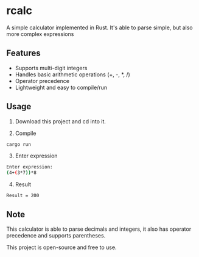 # rcalc

A simple calculator implemented in Rust.
It's able to parse simple, but also more complex expressions

## Features

- Supports multi-digit integers
- Handles basic arithmetic operations (+, -, *, /)
- Operator precedence
- Lightweight and easy to compile/run

## Usage
1. Download this project and cd into it.
   
2. Compile
```bash
cargo run
```

3. Enter expression
```bash
Enter expression:
(4+(3*7))*8
```

4. Result
```
Result = 200
```


## Note
This calculator is able to parse decimals and integers, it also has operator precedence and supports parentheses.

This project is open-source and free to use.
